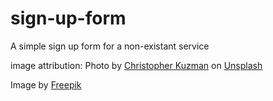 # sign-up-form
A simple sign up form for a non-existant service


image attribution:
Photo by <a href="https://unsplash.com/@chris_kuzman?utm_content=creditCopyText&utm_medium=referral&utm_source=unsplash">Christopher Kuzman</a> on <a href="https://unsplash.com/photos/rock-formation-on-the-ocean-photography-2LhCDvS_7xs?utm_content=creditCopyText&utm_medium=referral&utm_source=unsplash">Unsplash</a>
  
Image by <a href="https://www.freepik.com/free-psd/view-water-wave_58596754.htm#query=wave%20logo&position=26&from_view=keyword&track=ais&uuid=a1afa279-00c2-4170-9a68-cd4fc0136970">Freepik</a>